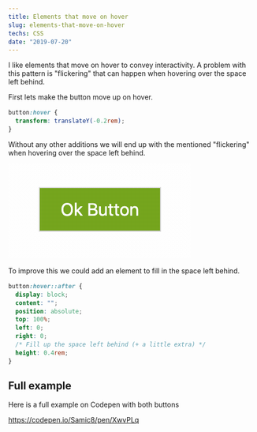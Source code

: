 ```yaml
---
title: Elements that move on hover
slug: elements-that-move-on-hover
techs: CSS
date: "2019-07-20"
---
```


I like elements that move on hover to convey interactivity. A problem with this pattern is "flickering" that can happen when hovering over the space left behind.


First lets make the button move up on hover.
```css
button:hover {
  transform: translateY(-0.2rem);
}
```
Without any other additions we will end up with the mentioned "flickering" when hovering over the space left behind.

![Flickering](hover-buttons.gif)

To improve this we could add an element to fill in the space left behind.
```css
button:hover::after {
  display: block;
  content: "";
  position: absolute;
  top: 100%;
  left: 0;
  right: 0;
  /* Fill up the space left behind (+ a little extra) */
  height: 0.4rem; 
}
```

## Full example
Here is a full example on Codepen with both buttons

https://codepen.io/Samic8/pen/XwvPLq